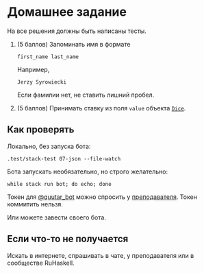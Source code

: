 # Домашнее задание

На все решения должны быть написаны тесты.

1.  (5 баллов) Запоминать имя в формате

        first_name last_name

    Например,

        Jerzy Syrowiecki

    Если фамилии нет, не ставить лишний пробел.

2.  (5 баллов) Принимать ставку из поля `value` объекта [`Dice`](https://core.telegram.org/bots/api#dice).

## Как проверять

Локально, без запуска бота:

    .test/stack-test 07-json --file-watch

Бота запускать необязательно, но строго желательно:

    while stack run bot; do echo; done

Токен для [@quutar_bot](https://t.me/quutar_bot) можно спросить у [преподавателя](https://t.me/cblp_su). Токен коммитить нельзя.

Или можете завести своего бота.

## Если что-то не получается

Искать в интернете, спрашивать в чате, у преподавателя или в сообществе RuHaskell.
